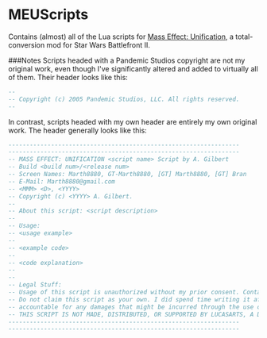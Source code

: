 # MEUScripts
Contains (almost) all of the Lua scripts for [Mass Effect: Unification](http://www.moddb.com/mods/the-mass-effect-mod), a total-conversion mod for Star Wars Battlefront II.

###Notes
Scripts headed with a Pandemic Studios copyright are not my original work, even though I've significantly altered and added to virtually all of them. Their header looks like this:
```lua
--
-- Copyright (c) 2005 Pandemic Studios, LLC. All rights reserved.
--
```
In contrast, scripts headed with my own header are entirely my own original work. The header generally looks like this:
```lua
-----------------------------------------------------------------
-----------------------------------------------------------------
-- MASS EFFECT: UNIFICATION <script name> Script by A. Gilbert
-- Build <build num>/<release num>
-- Screen Names: Marth8880, GT-Marth8880, [GT] Marth8880, [GT] Bran
-- E-Mail: Marth8880@gmail.com
-- <MMM> <D>, <YYYY>
-- Copyright (c) <YYYY> A. Gilbert.
-- 
-- About this script: <script description>
-- 
-- Usage:
-- <usage example>
-- 
-- <example code>
-- 
-- <code explanation>
-- 
-- 
-- Legal Stuff:
-- Usage of this script is unauthorized without my prior consent. Contact me if you wish to use it. 
-- Do not claim this script as your own. I did spend time writing it after all. I cannot be held  
-- accountable for any damages that might be incurred through the use of this script.
-- THIS SCRIPT IS NOT MADE, DISTRIBUTED, OR SUPPORTED BY LUCASARTS, A DIVISION OF LUCASFILM ENTERTAINMENT COMPANY LTD.
-----------------------------------------------------------------
-----------------------------------------------------------------
```
